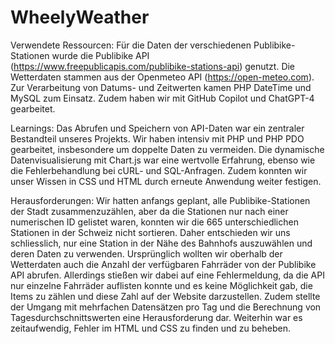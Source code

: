 # WheelyWeather
 
Verwendete Ressourcen: 
Für die Daten der verschiedenen Publibike-Stationen wurde die Publibike API (https://www.freepublicapis.com/publibike-stations-api) genutzt. Die Wetterdaten stammen aus der Openmeteo API (https://open-meteo.com). Zur Verarbeitung von Datums- und Zeitwerten kamen PHP DateTime und MySQL zum Einsatz. Zudem haben wir mit GitHub Copilot und ChatGPT-4 gearbeitet.

Learnings: 
Das Abrufen und Speichern von API-Daten war ein zentraler Bestandteil unseres Projekts. Wir haben intensiv mit PHP und PHP PDO gearbeitet, insbesondere um doppelte Daten zu vermeiden. Die dynamische Datenvisualisierung mit Chart.js war eine wertvolle Erfahrung, ebenso wie die Fehlerbehandlung bei cURL- und SQL-Anfragen. Zudem konnten wir unser Wissen in CSS und HTML durch erneute Anwendung weiter festigen.

Herausforderungen: 
Wir hatten anfangs geplant, alle Publibike-Stationen der Stadt zusammenzuzählen, aber da die Stationen nur nach einer numerischen ID gelistet waren, konnten wir die 665 unterschiedlichen Stationen in der Schweiz nicht sortieren. Daher entschieden wir uns schliesslich, nur eine Station in der Nähe des Bahnhofs auszuwählen und deren Daten zu verwenden.
Ursprünglich wollten wir oberhalb der Wetterdaten auch die Anzahl der verfügbaren Fahrräder von der Publibike API abrufen. Allerdings stießen wir dabei auf eine Fehlermeldung, da die API nur einzelne Fahrräder auflisten konnte und es keine Möglichkeit gab, die Items zu zählen und diese Zahl auf der Website darzustellen.
Zudem stellte der Umgang mit mehrfachen Datensätzen pro Tag und die Berechnung von Tagesdurchschnittswerten eine Herausforderung dar. Weiterhin war es zeitaufwendig, Fehler im HTML und CSS zu finden und zu beheben.
